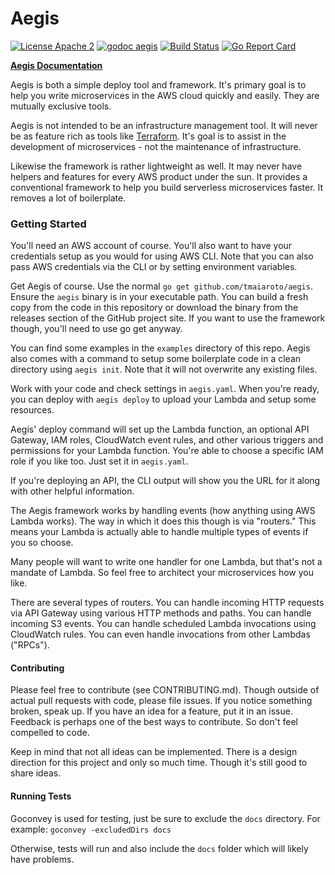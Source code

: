 # Aegis

[![License Apache 2](https://img.shields.io/badge/license-Apache%202-blue.svg)](https://github.com/tmaiaroto/aegis/blob/master/LICENSE) [![godoc aegis](https://img.shields.io/badge/godoc-reference-blue.svg)](http://godoc.org/github.com/tmaiaroto/aegis) [![Build Status](https://travis-ci.org/tmaiaroto/aegis.svg?branch=master)](https://travis-ci.org/tmaiaroto/aegis) [![Go Report Card](https://goreportcard.com/badge/github.com/tmaiaroto/aegis)](https://goreportcard.com/report/github.com/tmaiaroto/aegis)

**[Aegis Documentation](https://tmaiaroto.github.io/aegis/)**

Aegis is both a simple deploy tool and framework. It's primary goal is to help you write
microservices in the AWS cloud quickly and easily. They are mutually exclusive tools.

Aegis is not intended to be an infrastructure management tool. It will never be
as feature rich as tools like [Terraform](https://www.terraform.io). It's goal is
to assist in the development of microservices - not the maintenance of infrastructure.

Likewise the framework is rather lightweight as well. It may never have helpers and
features for every AWS product under the sun. It provides a conventional framework
to help you build serverless microservices faster. It removes a lot of boilerplate.

### Getting Started

You'll need an AWS account of course. You'll also want to have your credentials setup
as you would for using AWS CLI. Note that you can also pass AWS credentials via the 
CLI or by setting environment variables.

Get Aegis of course. Use the normal `go get github.com/tmaiaroto/aegis`.
Ensure the `aegis` binary is in your executable path. You can build a fresh copy
from the code in this repository or download the binary from the releases section
of the GitHub project site. If you want to use the framework though, you'll need to
use go get anyway.

You can find some examples in the `examples` directory of this repo. Aegis also comes
with a command to setup some boilerplate code in a clean directory using `aegis init`.
Note that it will not overwrite any existing files.

Work with your code and check settings in `aegis.yaml`. When you're ready, you can deploy
with `aegis deploy` to upload your Lambda and setup some resources.

Aegis' deploy command will set up the Lambda function, an optional API Gateway, IAM roles,
CloudWatch event rules, and other various triggers and permissions for your Lambda function.
You're able to choose a specific IAM role if you like too. Just set it in `aegis.yaml`.

If you're deploying an API, the CLI output will show you the URL for it along with other
helpful information.

The Aegis framework works by handling events (how anything using AWS Lambda works). The way
in which it does this though is via "routers." This means your Lambda is actually able to
handle multiple types of events if you so choose.

Many people will want to write one handler for one Lambda, but that's not a mandate of Lambda.
So feel free to architect your microservices how you like.

There are several types of routers. You can handle incoming HTTP requests via API Gateway using
various HTTP methods and paths. You can handle incoming S3 events. You can handle scheduled Lambda
invocations using CloudWatch rules. You can even handle invocations from other Lambdas ("RPCs").

#### Contributing

Please feel free to contribute (see CONTRIBUTING.md). Though outside of actual pull requests with code,
please file issues. If you notice something broken, speak up. If you have an idea for a feature, put it
in an issue. Feedback is perhaps one of the best ways to contribute. So don't feel compelled to code.

Keep in mind that not all ideas can be implemented. There is a design direction for this project and
only so much time. Though it's still good to share ideas.

#### Running Tests

Goconvey is used for testing, just be sure to exclude the `docs` directory. For example: `goconvey -excludedDirs docs`

Otherwise, tests will run and also include the `docs` folder which will likely have problems.